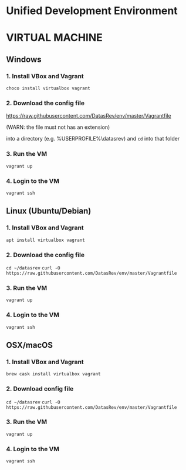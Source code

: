 # Unified Development Environment
# VIRTUAL MACHINE

## Windows


### 1. Install VBox and Vagrant
`choco install virtualbox vagrant`

### 2. Download the config file
https://raw.githubusercontent.com/DatasRev/env/master/Vagrantfile

(WARN: the file must not has an extension)

into a directory (e.g. %USERPROFILE%\datasrev) and `cd` into that folder

### 3. Run the VM
`vagrant up`

### 4. Login to the VM
`vagrant ssh`

## Linux (Ubuntu/Debian)

### 1. Install VBox and Vagrant
`apt install virtualbox vagrant`

### 2. Download the config file
`cd ~/datasrev`
`curl -O https://raw.githubusercontent.com/DatasRev/env/master/Vagrantfile`

### 3. Run the VM
`vagrant up`

### 4. Login to the VM
`vagrant ssh`

## OSX/macOS

### 1. Install VBox and Vagrant
`brew cask install virtualbox vagrant`

### 2. Download config file
`cd ~/datasrev`
`curl -O https://raw.githubusercontent.com/DatasRev/env/master/Vagrantfile`

### 3. Run the VM
`vagrant up`

### 4. Login to the VM
`vagrant ssh`


